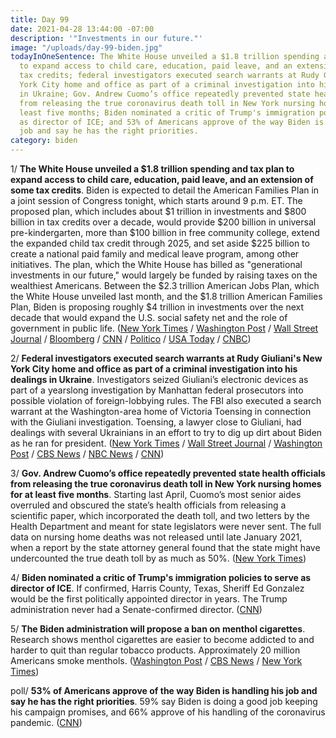 ```yaml
---
title: Day 99
date: 2021-04-28 13:44:00 -07:00
description: '"Investments in our future."'
image: "/uploads/day-99-biden.jpg"
todayInOneSentence: The White House unveiled a $1.8 trillion spending and tax plan
  to expand access to child care, education, paid leave, and an extension of some
  tax credits; federal investigators executed search warrants at Rudy Giuliani's New
  York City home and office as part of a criminal investigation into his dealings
  in Ukraine; Gov. Andrew Cuomo’s office repeatedly prevented state health officials
  from releasing the true coronavirus death toll in New York nursing homes for at
  least five months; Biden nominated a critic of Trump's immigration policies to serve
  as director of ICE; and 53% of Americans approve of the way Biden is handling his
  job and say he has the right priorities.
category: biden
---
```


1/ **The White House unveiled a $1.8 trillion spending and tax plan to expand access to child care, education, paid leave, and an extension of some tax credits**. Biden is expected to detail the American Families Plan in a joint session of Congress tonight, which starts around 9 p.m. ET. The proposed plan, which includes about $1 trillion in investments and $800 billion in tax credits over a decade, would provide $200 billion in universal pre-kindergarten, more than $100 billion in free community college, extend the expanded child tax credit through 2025, and set aside $225 billion to create a national paid family and medical leave program, among other initiatives. The plan, which the White House has billed as "generational investments in our future," would largely be funded by raising taxes on the wealthiest Americans. Between the $2.3 trillion American Jobs Plan, which the White House unveiled last month, and the $1.8 trillion American Families Plan, Biden is proposing roughly $4 trillion in investments over the next decade that would expand the U.S. social safety net and the role of government in public life. ([New York Times](https://www.nytimes.com/2021/04/28/us/politics/biden-american-families-plan.html) / [Washington Post](https://www.washingtonpost.com/us-policy/2021/04/28/biden-american-families-plan/) / [Wall Street Journal](https://www.wsj.com/articles/biden-to-propose-1-8-trillion-plan-aimed-at-families-tax-hikes-for-wealthiest-americans-11619600400) / [Bloomberg](https://www.bloomberg.com/news/articles/2021-04-28/biden-unveils-massive-family-aid-plan-funded-by-taxing-wealthy?sref=MIBMEEoj) / [CNN](https://www.cnn.com/2021/04/28/politics/american-families-plan/index.html) / [Politico](https://www.politico.com/news/2021/04/28/biden-child-care-plan-484883) / [USA Today](https://www.usatoday.com/story/news/politics/2021/04/28/president-joe-biden-propose-american-families-plan-paid-leave/4852679001/) / [CNBC](https://www.cnbc.com/2021/04/28/biden-american-families-plan-whats-in-it.html))

2/ **Federal investigators executed search warrants at Rudy Giuliani's New York City home and office as part of a criminal investigation into his dealings in Ukraine**. Investigators seized Giuliani’s electronic devices as part of a yearslong investigation by Manhattan federal prosecutors into possible violation of foreign-lobbying rules. The FBI also executed a search warrant at the Washington-area home of Victoria Toensing in connection with the Giuliani investigation. Toensing, a lawyer close to Giuliani, had dealings with several Ukrainians in an effort to try to dig up dirt about Biden as he ran for president. ([New York Times](https://www.nytimes.com/2021/04/28/nyregion/rudy-giuliani-trump-ukraine-warrant.html) / [Wall Street Journal](https://www.wsj.com/articles/rudy-giulianis-new-york-apartment-searched-by-federal-investigators-11619628650) / [Washington Post](https://www.washingtonpost.com/national-security/rudy-giuliani-search-warrant/2021/04/28/e5ba6ed2-a83d-11eb-bca5-048b2759a489_story.html) / [CBS News](https://www.cbsnews.com/news/rudy-giuliani-fbi-search-warrant-ukraine-probe/) / [NBC News](https://www.nbcnews.com/politics/donald-trump/federal-investigators-search-rudy-giuliani-s-nyc-apartment-n1265675) / [CNN](https://www.cnn.com/2021/04/28/politics/rudy-giuliani-federal-prosecutors/index.html))

3/ **Gov. Andrew Cuomo’s office repeatedly prevented state health officials from releasing the true coronavirus death toll in New York nursing homes for at least five months**. Starting last April, Cuomo’s most senior aides overruled and obscured the state’s health officials from releasing a scientific paper, which incorporated the death toll, and two letters by the Health Department and meant for state legislators were never sent. The full data on nursing home deaths was not released until late January 2021, when a report by the state attorney general found that the state might have undercounted the true death toll by as much as 50%. ([New York Times](https://www.nytimes.com/2021/04/28/nyregion/cuomo-aides-nursing-home-deaths.html))

4/ **Biden nominated a critic of Trump's immigration policies to serve as director of ICE**. If confirmed, Harris County, Texas, Sheriff Ed Gonzalez would be the first politically appointed director in years. The Trump administration never had a Senate-confirmed director. ([CNN](https://www.cnn.com/2021/04/27/politics/ed-gonzalez-ice-director-biden/index.html))

5/ **The Biden administration will propose a ban on menthol cigarettes**. Research shows menthol cigarettes are easier to become addicted to and harder to quit than regular tobacco products. Approximately 20 million Americans smoke menthols. ([Washington Post](https://www.washingtonpost.com/health/2021/04/28/ban-on-menthol-cigarettes/) / [CBS News](https://www.cbsnews.com/news/menthol-cigarette-ban-plan-biden-administration/) / [New York Times](https://www.nytimes.com/2021/04/28/health/menthol-ban-cigarettes.html))

poll/ **53% of Americans approve of the way Biden is handling his job and say he has the right priorities**. 59% say Biden is doing a good job keeping his campaign promises, and 66% approve of his handling of the coronavirus pandemic. ([CNN](https://www.cnn.com/2021/04/28/politics/cnn-poll-biden-approval-100-days/index.html))